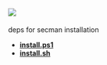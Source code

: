 # [<img src="https://secman-team.github.io/logo.png" align="center" />](https://secman-team.github.io)

<!-- <img src="https://github.com/secman-team/secman-team.github.io/blob/main/public/glitsh_secman.svg" /> -->

deps for secman installation

* [**install.ps1**](./public/install.ps1)
* [**install.sh**](./public/install.sh)
